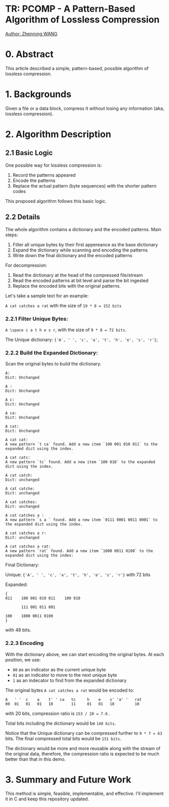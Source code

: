 # TR: PCOMP - A Pattern-Based Algorithm of Lossless Compression

[Author: Zhenrong WANG](https://github.com/zhenrong-wang)

# 0. Abstract

This article described a simple, pattern-based, possible algorithm of lossless compression. 

# 1. Backgrounds

Given a file or a data block, compress it without losing any information (aka, lossless compression).

# 2. Algorithm Description

## 2.1 Basic Logic

One possible way for lossless compression is:

1. Record the patterns appeared
2. Encode the patterns
3. Replace the actual pattern (byte sequences) with the shorter pattern codes

This proposed algorithm follows this basic logic.

## 2.2 Details

The whole algorithm contains a dictionary and the encoded patterns. Main steps:

1. Filter all unique bytes by their first appereance as the base dictionary
2. Expand the dictionary while scanning and encoding the patterns
3. Write down the final dictionary and the encoded patterns

For decompression:

1. Read the dictionary at the head of the compressed file/stream
2. Read the encoded patterns at bit level and parse the bit ingested
3. Replace the encoded bits with the original patterns.

Let's take a sample text for an example:

```A cat catches a rat``` with the size of `19 * 8 = 152 bits`

### 2.2.1 Filter Unique Bytes:

```A \space c a t h e s r```, with the size of `9 * 8 = 72 bits`. 

The Unique dictionary: `{'A', ' ', 'c', 'a', 't', 'h', 'e', 's', 'r'}`;

### 2.2.2 Build the Expanded Dictionary:

Scan the original bytes to build the dictionary.

```
A:   
Dict: Unchanged 

A :
Dict: Unchanged

A c:
Dict: Unchanged

A ca:
Dict: Unchanged

A cat:
Dict: Unchanged

A cat cat:
A new pattern `t ca` found. Add a new item `100 001 010 011` to the expanded dict using the index.

A cat catc:
A new pattern `tc` found. Add a new item `100 010` to the expanded dict using the index.

A cat catch:
Dict: unchanged

A cat catche:
Dict: unchanged

A cat catches:
Dict: unchanged

A cat catches a :
A new pattern `s a ` found. Add a new item `0111 0001 0011 0001` to the expanded dict using the index.

A cat catches a r:
Dict: unchanged

A cat catches a rat:
A new pattern `rat` found. Add a new item `1000 0011 0100` to the expanded dict using the index: 
```

Final Dictionary:

Unique: ```{'A', ' ', 'c', 'a', 't', 'h', 'e', 's', 'r'}``` with 72 bits

Expanded: 
```
{
011    100 001 010 011    100 010

       111 001 011 001

100    1000 0011 0100
}
```
with 48 bits.

### 2.2.3 Encoding

With the dictionary above, we can start encoding the original bytes. At each position, we use:

- `00` as an indicator as the current unique byte
- `01` as an indicator to move to the next unique byte
- `1` as an indecator to find from the expanded dictionary

The original bytes `A cat catches a rat` would be encoded to:

```
A   ' '  c    a    t' ' ca   tc     h    e    s' 'a' '   rat
00  01   01   01   10        11     01   01   10         10
```

with 20 bits, compression ratio is `153 / 20 = 7.6` .

Total bits including the dictionary would be `140 bits`.

Notice that the Unique dictionary can be compressed further to `9 * 7 = 63` bits. The final compressed total bits would be `131 bits`.

The dictionary would be more and more reusable along with the stream of the original data, therefore, the compression ratio is expected to be much better than that in this demo.


# 3. Summary and Future Work

This method is simple, feasible, implementable, and effective. I'll implement it in C and keep this repository updated.